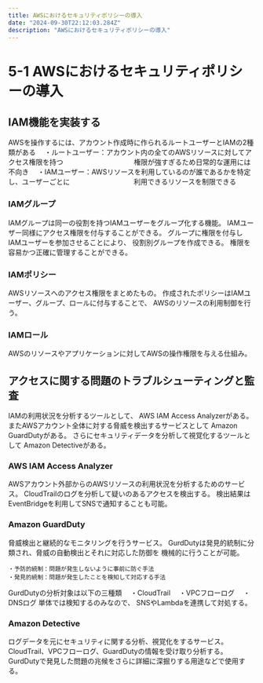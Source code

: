 ```yaml
---
title: AWSにおけるセキュリティポリシーの導入
date: "2024-09-30T22:12:03.284Z"
description: "AWSにおけるセキュリティポリシーの導入"
---
```


# 5-1 AWSにおけるセキュリティポリシーの導入

## IAM機能を実装する
AWSを操作するには、アカウント作成時に作られるルートユーザーとIAMの2種類がある
　・ルートユーザー：アカウント内の全てのAWSリソースに対してアクセス権限を持つ
　　　　　　　　　　権限が強すぎるため日常的な運用には不向き
　・IAMユーザー：AWSリソースを利用しているのが誰であるかを特定し、ユーザーごとに
　　　　　　　　　利用できるリソースを制限できる

### IAMグループ
IAMグループは同一の役割を持つIAMユーザーをグループ化する機能。
IAMユーザー同様にアクセス権限を付与することができる。
グループに権限を付与しIAMユーザーを参加させることにより、
役割別グループを作成できる。
権限を容易かつ正確に管理することができる。

### IAMポリシー
AWSリソースへのアクセス権限をまとめたもの。
作成されたポリシーはIAMユーザー、グループ、ロールに付与することで、
AWSのリソースの利用制御を行う。


### IAMロール
AWSのリソースやアプリケーションに対してAWSの操作権限を与える仕組み。


## アクセスに関する問題のトラブルシューティングと監査
IAMの利用状況を分析するツールとして、
AWS IAM Access Analyzerがある。
またAWSアカウント全体に対する脅威を検出するサービスとして
Amazon GuardDutyがある。
さらにセキュリティデータを分析して視覚化するツールとして
Amazon Detectiveがある。

### AWS IAM Access Analyzer
AWSアカウント外部からのAWSリソースの利用状況を分析するためのサービス。
CloudTrailのログを分析して疑いのあるアクセスを検出する。
検出結果はEventBridgeを利用してSNSで通知することも可能。

### Amazon GuardDuty
脅威検出と継続的なモニタリングを行うサービス。
GurdDutyは発見的統制に分類され、脅威の自動検出とそれに対応した防御を
機械的に行うことが可能。
```
・予防的統制：問題が発生しないように事前に防ぐ手法
・発見的統制：問題が発生したことを検知して対応する手法
```
GurdDutyの分析対象は以下の三種類
　・CloudTrail
　・VPCフローログ
　・DNSログ
単体では検知するのみなので、
SNSやLambdaを連携して対処する。

### Amazon Detective
ログデータを元にセキュリティに関する分析、視覚化をするサービス。
CloudTrail、VPCフローログ、GuardDutyの情報を受け取り分析する。
GurdDutyで発見した問題の兆候をさらに詳細に深掘りする用途などで使用する。

